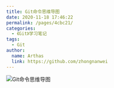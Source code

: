```yaml
---
title: Git命令思维导图
date: 2020-11-18 17:46:22
permalink: /pages/4cbc21/
categories: 
  - 《Git》学习笔记
tags: 
  - Git
author: 
  name: Arthas
  link: https://github.com/zhongnanwei
---
```

![Git命令思维导图](/img/git.png)
